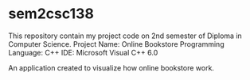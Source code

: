 # sem2csc138
This repository contain my project code on 2nd semester of Diploma in Computer Science.
Project Name: Online Bookstore
Programming Language: C++
IDE: Microsoft Visual C++ 6.0

An application created to visualize how online bookstore work. 
